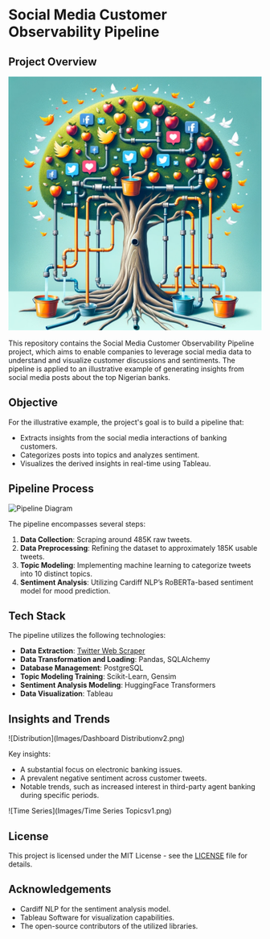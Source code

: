 # Social Media Customer Observability Pipeline

## Project Overview
![Project Representation](Images/DALL_E_2023_12_05_11_21_33.png)

This repository contains the Social Media Customer Observability Pipeline project, 
which aims to enable companies to leverage social media data to understand and visualize customer discussions and sentiments.
The pipeline is applied to an illustrative example 
of generating insights from social media posts
about the top Nigerian banks.

## Objective

For the illustrative example, the project's goal is to build a pipeline that:
- Extracts insights from the social media interactions of banking customers.
- Categorizes posts into topics and analyzes sentiment.
- Visualizes the derived insights in real-time using Tableau.

## Pipeline Process
![Pipeline Diagram](Images/pipelinev3.png)

The pipeline encompasses several steps:
1. **Data Collection**: Scraping around 485K raw tweets.
2. **Data Preprocessing**: Refining the dataset to approximately 185K usable tweets.
3. **Topic Modeling**: Implementing machine learning to categorize tweets into 10 distinct topics.
4. **Sentiment Analysis**: Utilizing Cardiff NLP’s RoBERTa-based sentiment model for mood prediction.

## Tech Stack

The pipeline utilizes the following technologies:
- **Data Extraction**: [Twitter Web Scraper](https://github.com/bocchilorenzo/ntscraper) 
- **Data Transformation and Loading**: Pandas, SQLAlchemy
- **Database Management**: PostgreSQL
- **Topic Modeling Training**: Scikit-Learn, Gensim
- **Sentiment Analysis Modeling**: HuggingFace Transformers
- **Data Visualization**: Tableau

## Insights and Trends
![Distribution](Images/Dashboard Distributionv2.png)

Key insights:
- A substantial focus on electronic banking issues.
- A prevalent negative sentiment across customer tweets.
- Notable trends, such as increased interest in third-party agent banking during specific periods.

![Time Series](Images/Time Series Topicsv1.png)

## License

This project is licensed under the MIT License - see the [LICENSE](LICENSE.md) file for details.

## Acknowledgements

- Cardiff NLP for the sentiment analysis model.
- Tableau Software for visualization capabilities.
- The open-source contributors of the utilized libraries.

